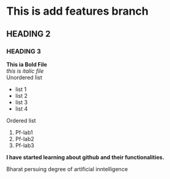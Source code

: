# This is add features branch

## HEADING 2
### HEADING 3
**This ia Bold File**
<br/>
_this is italic file_
<br/>
Unordered list
<br/>
- list 1
- list 2
- list 3
- list 4
  
Ordered list
  1. Pf-lab1
  2. Pf-lab2
  3. Pf-lab3

**I have started learning about github and their functionalities.**

Bharat persuing degree of artificial inntelligence

